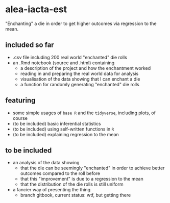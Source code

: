 # alea-iacta-est
"Enchanting" a die in order to get higher outcomes via regression to the mean.

## included so far
* .csv file including 200 real world "enchanted" die rolls
* an .Rmd notebook (source and .html) containing
  * a description of the project and how the enchantment worked
  * reading in and preparing the real world data for analysis
  * visualisation of the data showing that I can enchant a die
  * a function for randomly generating "enchanted" die rolls

## featuring
* some simple usages of `base R` and the `tidyverse`, including plots, of course
* (to be included) basic inferential statistics
* (to be included) using self-written functions in `R`
* (to be included) explaining regression to the mean

## to be included
* an analysis of the data showing
  * that the die can be seemingly "enchanted" in order to achieve better outcomes compared to the roll before
  * that this "improvement" is due to a regression to the mean
  * that the distribution of the die rolls is still uniform
* a fancier way of presenting the thing
  * branch gitbook, current status: wtf, but getting there
